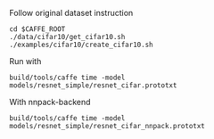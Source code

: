 Follow original dataset instruction

    cd $CAFFE_ROOT
    ./data/cifar10/get_cifar10.sh
    ./examples/cifar10/create_cifar10.sh

Run with
```
build/tools/caffe time -model models/resnet_simple/resnet_cifar.prototxt
```

With nnpack-backend
```
build/tools/caffe time -model models/resnet_simple/resnet_cifar_nnpack.prototxt
```
